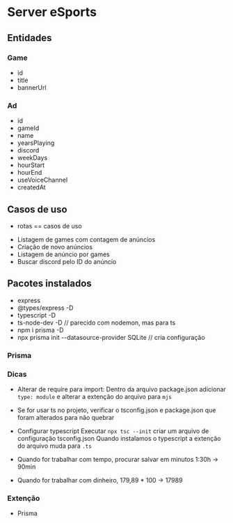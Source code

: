 # Server eSports
## Entidades

### Game
- id
- title
- bannerUrl

### Ad
- id
- gameId
- name
- yearsPlaying
- discord
- weekDays
- hourStart
- hourEnd
- useVoiceChannel
- createdAt

## Casos de uso
* rotas == casos de uso
- Listagem de games com contagem de anúncios
- Criação de novo anúncios
- Listagem de anúncio por games
- Buscar discord pelo ID do anúncio

## Pacotes instalados
- express
- @types/express -D
- typescript -D
- ts-node-dev -D // parecido com nodemon, mas para ts
- npm i prisma -D
- npx prisma init --datasource-provider SQLite // cria configuração
### Prisma

### Dicas
- Alterar de require para import:
Dentro da arquivo package.json adicionar `type: module` e alterar a extenção do arquivo para `mjs`
* Se for usar ts no projeto, verificar o tsconfig.json e package.json que foram alterados para não quebrar


- Configurar typescript
 Executar `npx tsc --init` criar um arquivo de configuração tsconfig.json
 Quando instalamos o typescript a extenção do arquivo muda para `.ts`

- Quando for trabalhar com tempo, procurar salvar em minutos 1:30h -> 90min
- Quando for trabalhar com dinheiro, 179,89 * 100 -> 17989

### Extenção
- Prisma
